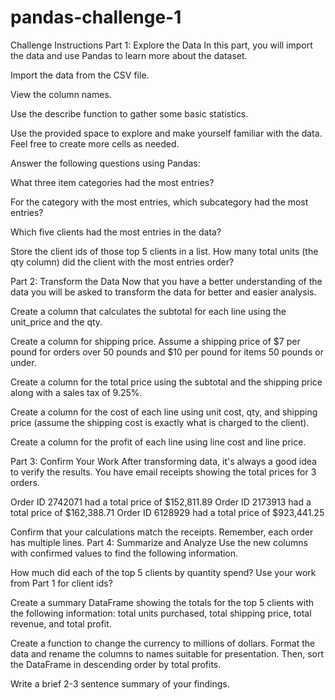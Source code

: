 # pandas-challenge-1

Challenge Instructions
Part 1: Explore the Data
In this part, you will import the data and use Pandas to learn more about the dataset.

Import the data from the CSV file.

View the column names.

Use the describe function to gather some basic statistics.

Use the provided space to explore and make yourself familiar with the data. Feel free to create more cells as needed.

Answer the following questions using Pandas:

What three item categories had the most entries?

For the category with the most entries, which subcategory had the most entries?

Which five clients had the most entries in the data?

Store the client ids of those top 5 clients in a list.
How many total units (the qty column) did the client with the most entries order?

Part 2: Transform the Data
Now that you have a better understanding of the data you will be asked to transform the data for better and easier analysis.

Create a column that calculates the subtotal for each line using the unit_price and the qty.

Create a column for shipping price. Assume a shipping price of $7 per pound for orders over 50 pounds and $10 per pound for items 50 pounds or under.

Create a column for the total price using the subtotal and the shipping price along with a sales tax of 9.25%.

Create a column for the cost of each line using unit cost, qty, and shipping price (assume the shipping cost is exactly what is charged to the client).

Create a column for the profit of each line using line cost and line price.

Part 3: Confirm Your Work
After transforming data, it's always a good idea to verify the results. You have email receipts showing the total prices for 3 orders.

Order ID 2742071 had a total price of $152,811.89 Order ID 2173913 had a total price of $162,388.71 Order ID 6128929 had a total price of $923,441.25

Confirm that your calculations match the receipts. Remember, each order has multiple lines.
Part 4: Summarize and Analyze
Use the new columns with confirmed values to find the following information.

How much did each of the top 5 clients by quantity spend? Use your work from Part 1 for client ids?

Create a summary DataFrame showing the totals for the top 5 clients with the following information: total units purchased, total shipping price, total revenue, and total profit.

Create a function to change the currency to millions of dollars. Format the data and rename the columns to names suitable for presentation. Then, sort the DataFrame in descending order by total profits.

Write a brief 2-3 sentence summary of your findings.
